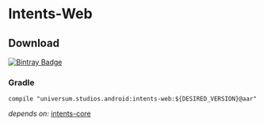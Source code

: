 Intents-Web
===============

## Download ##
[![Bintray Badge](https://api.bintray.com/packages/universum-studios/android/universum.studios.android%3Aintents/images/download.svg)](https://bintray.com/universum-studios/android/universum.studios.android%3Aintents/_latestVersion)

### Gradle ###

    compile "universum.studios.android:intents-web:${DESIRED_VERSION}@aar"

_depends on:_
[intents-core](https://github.com/universum-studios/android_intents/tree/master/library-core)